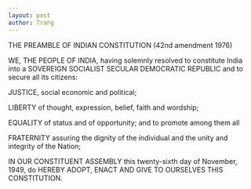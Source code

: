 ```yaml
---
layout: post
author: Trang
---
```


THE PREAMBLE OF INDIAN CONSTITUTION (42nd amendment 1976)

WE, THE PEOPLE OF INDIA, having solemnly resolved to constitute India into a SOVEREIGN SOCIALIST SECULAR DEMOCRATIC REPUBLIC and to secure all its citizens:

JUSTICE, social economic and political;

LIBERTY of thought, expression, belief, faith and wordship;

EQUALITY of status and of opportunity; and to promote among them all

FRATERNITY assuring the dignity of the individual and the unity and integrity of the Nation;

IN OUR CONSTITUENT ASSEMBLY this twenty-sixth day of November, 1949, do HEREBY ADOPT, ENACT AND GIVE TO OURSELVES THIS CONSTITUTION.
